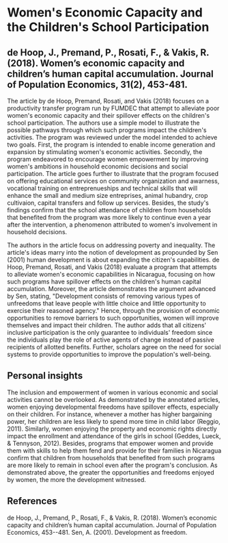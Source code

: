 # Women's Economic Capacity and the Children's School Participation


## de Hoop, J., Premand, P., Rosati, F., & Vakis, R. (2018). Women’s economic capacity and children’s human capital accumulation. Journal of Population Economics, 31(2), 453-481.
	
  The article by de Hoop, Premand, Rosati, and Vakis (2018) focuses on a productivity transfer program run by FUMDEC that attempt to alleviate poor women's economic capacity and their spillover effects on the children's school participation. The authors use a simple model to illustrate the possible pathways through which such programs impact the children's activities. The program was reviewed under the model intended to achieve two goals. First, the program is intended to enable income generation and expansion by stimulating women's economic activities. Secondly,  the program endeavored to encourage women empowerment by improving women's ambitions in household economic decisions and social participation. The article goes further to illustrate that the program focused on offering educational services on community organization and awarness, vocational training on entreprenueships and technical skills that will enhance the small and medium size entreprises, animal hubandry, crop cultivaion, capital transfers and follow up services. Besides, the study's findings confirm that the school attendance of children from households that benefited from the program was more likely to continue even a year after the intervention, a phenomenon attributed to women's involvement in household decisions.
  
  The authors in the article focus on addressing poverty and inequality.  The article's ideas marry into the notion of development as propounded by Sen (2001) human development is about expanding the citizen's capabilities. de Hoop, Premand, Rosati, and Vakis (2018) evaluate a program that attempts to alleviate women's economic capabilities in Nicaragua, focusing on how such programs have spillover effects on the children's human capital accumulation. Moreover, the article demonstrates the argument  advanced by Sen, stating, "Development consists of removing various types of unfreedoms that leave people with little choice and little opportunity to exercise their reasoned agency." Hence, through the provision of economic opportunities to remove barriers to such opportunities, women will improve themselves and impact their children. The author adds that all citizens' inclusive participation is the only guarantee to individuals' freedom since the individuals play the role of active agents of change instead of passive recipients of allotted benefits. Further, scholars agree on the need for social systems to provide opportunities to improve the population's well-being. 

## Personal insights
  The inclusion and empowerment of women in various economic and social activities cannot be overlooked. As demonstrated by the annotated articles, women enjoying developmental freedoms have spillover effects, especially on their children. For instance, whenever a mother has higher bargaining power, her children are less likely to spend more time in child labor (Reggio, 2011). Similarly, women enjoying the property and economic rights directly impact the enrollment and attendance of the girls in school (Geddes, Lueck, & Tennyson, 2012). Besides, programs that empower women and provide them with skills to help them fend and provide for their families in Nicaragua confirm that children from households that benefited from such programs are more likely to remain in school even after the program's conclusion. As demonstrated above, the greater the opportunities and freedoms enjoyed by women, the more the development witnessed.  


## References

de Hoop, J., Premand, P., Rosati, F., & Vakis, R. (2018). Women’s economic capacity and children’s human capital accumulation. Journal of Population Economics, 453--481.
Sen, A. (2001). Development as freedom. 
